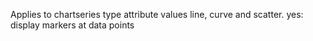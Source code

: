 Applies to chartseries type attribute values line, curve
and scatter.
yes: display markers at data points